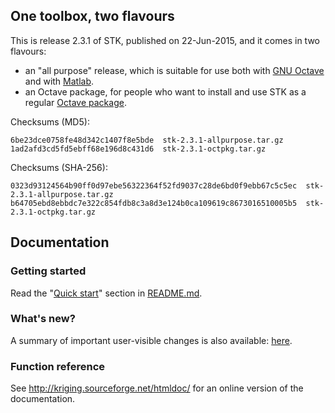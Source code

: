 ## One toolbox, two flavours

This is release 2.3.1 of STK, published on 22-Jun-2015, and it comes in two flavours:

 * an "all purpose" release, which is suitable for use both with [GNU Octave](http://www.gnu.org/software/octave/) and with [Matlab](www.mathworks.com/products/matlab/).
 * an Octave package, for people who want to install and use STK as a regular [Octave package](http://www.gnu.org/software/octave/doc/interpreter/Packages.html#Packages).

Checksums (MD5):
```
6be23dce0758fe48d342c1407f8e5bde  stk-2.3.1-allpurpose.tar.gz
1ad2afd3cd5fd5ebff68e196d8c431d6  stk-2.3.1-octpkg.tar.gz
```

Checksums (SHA-256):
```
0323d93124564b90ff0d97ebe56322364f52fd9037c28de6bd0f9ebb67c5c5ec  stk-2.3.1-allpurpose.tar.gz
b64705ebd8ebbdc7e322c854fdb8c3a8d3e124b0ca109619c8673016510005b5  stk-2.3.1-octpkg.tar.gz
```

## Documentation

### Getting started

Read the "[Quick start](https://github.com/stk-kriging/stk/blob/2.3.1/README#L65)" section in [README.md](https://github.com/stk-kriging/stk/blob/2.3.1/README).

### What's new?

A summary of important user-visible changes is also available: [here](http://kriging.sourceforge.net/htmldoc/NEWS.html).

### Function reference

See <http://kriging.sourceforge.net/htmldoc/> for an online version of the documentation.
